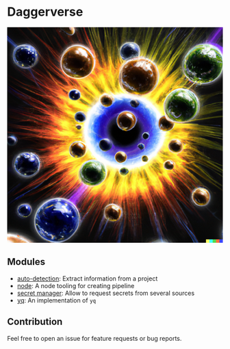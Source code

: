 # Daggerverse

![daggerverse](./.github/assets/my_daggerverse.png)

## Modules
 * [auto-detection](./autodetection): Extract information from a project
 * [node](./node): A node tooling for creating pipeline
 * [secret manager](./secret-manager): Allow to request secrets from several sources
 * [yq](./yq): An implementation of `yq`

## Contribution

Feel free to open an issue for feature requests or bug reports.
